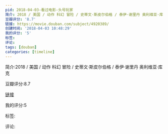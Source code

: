 ```yaml
---
pid: 2018-04-03-看过电影-头号玩家
简介: 2018 / 美国 / 动作 科幻 冒险 / 史蒂文·斯皮尔伯格 / 泰伊·谢里丹 奥利维亚·库克
豆瓣评分: '8.7'
链接: https://movie.douban.com/subject/4920389/
创建时间: '2018-04-03 10:48:29'
我的评分: '5'
标签:
评论:
tags: [douban]
categories: [timeline]
---
```

简介:2018 / 美国 / 动作 科幻 冒险 / 史蒂文·斯皮尔伯格 / 泰伊·谢里丹 奥利维亚·库克

豆瓣评分:8.7

[链接](https://movie.douban.com/subject/4920389/)

我的评分:5

标签:

评论:

